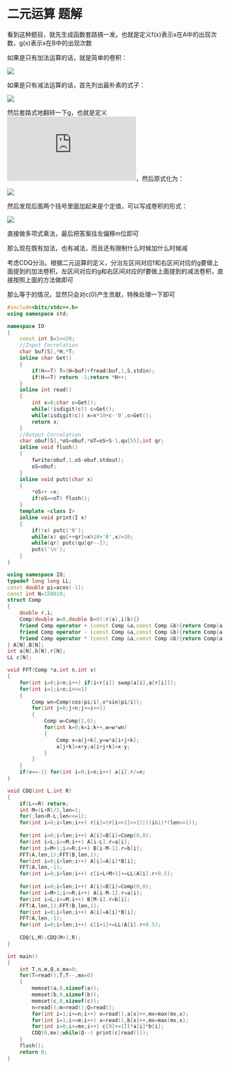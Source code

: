 # 二元运算  题解

看到这种题目，就先生成函数套路搞一发。也就是定义f(x)表示x在A中的出现次数，g(x)表示x在B中的出现次数

如果是只有加法运算的话，就是简单的卷积：

![](http://latex.codecogs.com/svg.latex?C(x)=\sum\limits_{i+j=x}f(i)g(j))

如果是只有减法运算的话，首先列出最朴素的式子：

![](http://latex.codecogs.com/svg.latex?C(x)=\sum\limits_{i=x}^nf(i)g(i-x))

然后套路式地翻转一下g，也就是定义![](http://latex.codecogs.com/svg.latex?h(x)=g(m-x))，然后原式化为：

![](http://latex.codecogs.com/svg.latex?C(x)=\sum\limits_{i=x}^nf(i)g(m-i+x))

然后发现后面两个括号里面加起来是个定值，可以写成卷积的形式：

![](http://latex.codecogs.com/svg.latex?C(x)=\sum\limits_{i+j=m+x}f(i)g(j))

直接做多项式乘法，最后把答案往左偏移m位即可

那么现在既有加法，也有减法，而且还有限制什么时候加什么时候减

考虑CDQ分治。根据二元运算的定义，分治左区间对应f和右区间对应的g要做上面提到的加法卷积，左区间对应的g和右区间对应的f要做上面提到的减法卷积，直接按照上面的方法做即可

那么等于的情况，显然只会对c(0)产生贡献，特殊处理一下即可

```cpp
#include<bits/stdc++.h>
using namespace std;

namespace IO
{
	const int S=1<<20;
	//Input Correlation
	char buf[S],*H,*T;
	inline char Get()
	{
		if(H==T) T=(H=buf)+fread(buf,1,S,stdin);
		if(H==T) return -1;return *H++;
	}
	inline int read()
	{
		int x=0;char c=Get();
		while(!isdigit(c)) c=Get();
		while(isdigit(c)) x=x*10+c-'0',c=Get();
		return x;
	}
	//Output Correlation
	char obuf[S],*oS=obuf,*oT=oS+S-1,qu[55];int qr;
	inline void flush()
	{
		fwrite(obuf,1,oS-obuf,stdout);
		oS=obuf;
	}
	inline void putc(char x)
	{
		*oS++ =x;
		if(oS==oT) flush();
	}
	template <class I>
	inline void print(I x)
	{
		if(!x) putc('0');
		while(x) qu[++qr]=x%10+'0',x/=10;
		while(qr) putc(qu[qr--]);
		putc('\n');
	}
}

using namespace IO;
typedef long long LL;
const double pi=acos(-1);
const int N=150010;
struct Comp
{
	double r,i;
	Comp(double a=0,double b=0):r(a),i(b){}
	friend Comp operator + (const Comp &a,const Comp &b){return Comp(a.r+b.r,a.i+b.i);}
	friend Comp operator - (const Comp &a,const Comp &b){return Comp(a.r-b.r,a.i-b.i);}
	friend Comp operator * (const Comp &a,const Comp &b){return Comp(a.r*b.r-a.i*b.i,a.r*b.i+a.i*b.r);}
} A[N],B[N];
int a[N],b[N],r[N];
LL c[N];

void FFT(Comp *a,int n,int v)
{
	for(int i=0;i<n;i++) if(i<r[i]) swap(a[i],a[r[i]]);
	for(int i=1;i<n;i<<=1)
	{
		Comp wn=Comp(cos(pi/i),v*sin(pi/i));
		for(int j=0;j<n;j+=i<<1)
		{
			Comp w=Comp(1,0);
			for(int k=0;k<i;k++,w=w*wn)
			{
				Comp x=a[j+k],y=w*a[i+j+k];
				a[j+k]=x+y;a[i+j+k]=x-y;
			}
		}
	}
	if(v==-1) for(int i=0;i<n;i++) a[i].r/=n;
}

void CDQ(int L,int R)
{
	if(L==R) return;
	int M=(L+R)/2,len=1;
	for(;len<R-L;len<<=1);
	for(int i=0;i<len;i++) r[i]=(r[i>>1]>>1)|((i&1)*(len>>1));
	
	for(int i=0;i<len;i++) A[i]=B[i]=Comp(0,0);
	for(int i=L;i<=M;i++) A[i-L].r=a[i];
	for(int i=M+1;i<=R;i++) B[i-M-1].r=b[i];
	FFT(A,len,1);FFT(B,len,1);
	for(int i=0;i<len;i++) A[i]=A[i]*B[i];
	FFT(A,len,-1);
	for(int i=0;i<len;i++) c[i+L+M+1]+=LL(A[i].r+0.5);
	
	for(int i=0;i<len;i++) A[i]=B[i]=Comp(0,0);
	for(int i=M+1;i<=R;i++) A[i-M-1].r=a[i];
	for(int i=L;i<=M;i++) B[M-i].r=b[i];
	FFT(A,len,1);FFT(B,len,1);
	for(int i=0;i<len;i++) A[i]=A[i]*B[i];
	FFT(A,len,-1);
	for(int i=0;i<len;i++) c[i+1]+=LL(A[i].r+0.5);
	
	CDQ(L,M);CDQ(M+1,R);
}

int main()
{
	int T,n,m,Q,x,mx=0;
	for(T=read();T;T--,mx=0)
	{
		memset(a,0,sizeof(a));
		memset(b,0,sizeof(b));
		memset(c,0,sizeof(c));
		n=read();m=read();Q=read();
		for(int i=1;i<=n;i++) x=read(),a[x]++,mx=max(mx,x);
		for(int i=1;i<=m;i++) x=read(),b[x]++,mx=max(mx,x);
		for(int i=0;i<=mx;i++) c[0]+=1ll*a[i]*b[i];
		CDQ(0,mx);while(Q--) print(c[read()]);
	}
	flush();
	return 0;
}
```
